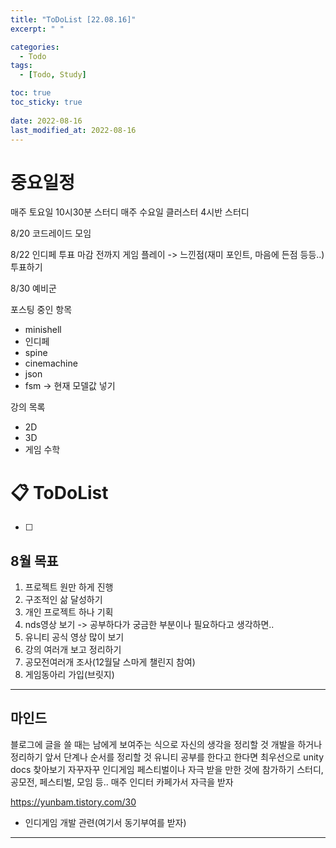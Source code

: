 ```yaml
---
title: "ToDoList [22.08.16]"
excerpt: " "

categories:
  - Todo
tags:
  - [Todo, Study]

toc: true
toc_sticky: true
 
date: 2022-08-16
last_modified_at: 2022-08-16
---
```


# 중요일정

매주 토요일 10시30분 스터디
매주 수요일 클러스터 4시반 스터디

8/20 코드레이드 모임

8/22 인디페 투표 마감 전까지 게임 플레이 -> 느낀점(재미 포인트, 마음에 든점 등등..) 투표하기

8/30 예비군

포스팅 중인 항목
- minishell
- 인디페
- spine
- cinemachine
- json
- fsm -> 현재 모델값 넣기

강의 목록
- 2D
- 3D
- 게임 수학

# 📋 ToDoList  

- [ ] 

## 8월 목표  

1. 프로젝트 원만 하게 진행
2. 구조적인 삶 달성하기
3. 개인 프로젝트 하나 기획
4. nds영상 보기 -> 공부하다가 궁금한 부분이나 필요하다고 생각하면..
5. 유니티 공식 영상 많이 보기
6. 강의 여러개 보고 정리하기
7. 공모전여러개 조사(12월달 스마게 챌린지 참여)
8.  게임동아리 가입(브릿지)

---

## 마인드

블로그에 글을 쓸 때는 남에게 보여주는 식으로 자신의 생각을 정리할 것
개발을 하거나 정리하기 앞서 단계나 순서를 정리할 것
유니티 공부를 한다고 한다면 최우선으로 unity docs 찾아보기
자꾸자꾸 인디게임 페스티벌이나 자극 받을 만한 것에 참가하기
스터디, 공모전, 페스티벌, 모임 등..
매주 인디터 카페가서 자극을 받자

https://yunbam.tistory.com/30
- 인디게임 개발 관련(여기서 동기부여를 받자)

---
